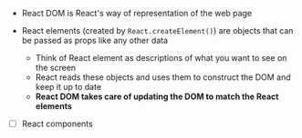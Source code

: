 - React DOM is React's way of representation of the web page


- React elements (created by `React.createElement()`) are objects that can be passed as props like any other data
    - Think of React element as descriptions of what you want to see on the screen
    - React reads these objects and uses them to construct the DOM and keep it up to date
    - **React DOM takes care of updating the DOM to match the React elements**
- [ ] React components